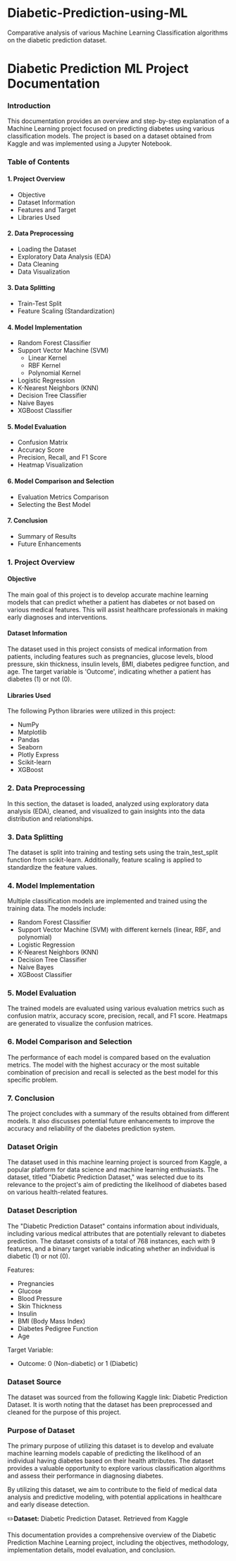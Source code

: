 # Diabetic-Prediction-using-ML
Comparative analysis of various Machine Learning Classification algorithms on the diabetic prediction dataset.

# Diabetic Prediction ML Project Documentation
### Introduction
This documentation provides an overview and step-by-step explanation of a Machine Learning project focused on predicting diabetes using various classification models. The project is based on a dataset obtained from Kaggle and was implemented using a Jupyter Notebook.

### Table of Contents
#### 1. Project Overview
- Objective
- Dataset Information
- Features and Target
- Libraries Used
#### 2. Data Preprocessing
- Loading the Dataset
- Exploratory Data Analysis (EDA)
- Data Cleaning
- Data Visualization
#### 3. Data Splitting
- Train-Test Split
- Feature Scaling (Standardization)
#### 4. Model Implementation
- Random Forest Classifier
- Support Vector Machine (SVM)
  - Linear Kernel
  - RBF Kernel
  - Polynomial Kernel
- Logistic Regression
- K-Nearest Neighbors (KNN)
- Decision Tree Classifier
- Naive Bayes
- XGBoost Classifier
#### 5. Model Evaluation
- Confusion Matrix
- Accuracy Score
- Precision, Recall, and F1 Score
- Heatmap Visualization
#### 6. Model Comparison and Selection
- Evaluation Metrics Comparison
- Selecting the Best Model
#### 7. Conclusion
- Summary of Results
- Future Enhancements

### 1. Project Overview
#### Objective
The main goal of this project is to develop accurate machine learning models that can predict whether a patient has diabetes or not based on various medical features. This will assist healthcare professionals in making early diagnoses and interventions.

#### Dataset Information
The dataset used in this project consists of medical information from patients, including features such as pregnancies, glucose levels, blood pressure, skin thickness, insulin levels, BMI, diabetes pedigree function, and age. The target variable is 'Outcome', indicating whether a patient has diabetes (1) or not (0).

#### Libraries Used
The following Python libraries were utilized in this project:

- NumPy
- Matplotlib
- Pandas
- Seaborn
- Plotly Express
- Scikit-learn
- XGBoost

### 2. Data Preprocessing
In this section, the dataset is loaded, analyzed using exploratory data analysis (EDA), cleaned, and visualized to gain insights into the data distribution and relationships.

### 3. Data Splitting
The dataset is split into training and testing sets using the train_test_split function from scikit-learn. Additionally, feature scaling is applied to standardize the feature values.

### 4. Model Implementation
Multiple classification models are implemented and trained using the training data. The models include:

- Random Forest Classifier
- Support Vector Machine (SVM) with different kernels (linear, RBF, and polynomial)
- Logistic Regression
- K-Nearest Neighbors (KNN)
- Decision Tree Classifier
- Naive Bayes
- XGBoost Classifier

### 5. Model Evaluation
The trained models are evaluated using various evaluation metrics such as confusion matrix, accuracy score, precision, recall, and F1 score. Heatmaps are generated to visualize the confusion matrices.

### 6. Model Comparison and Selection
The performance of each model is compared based on the evaluation metrics. The model with the highest accuracy or the most suitable combination of precision and recall is selected as the best model for this specific problem.

### 7. Conclusion
The project concludes with a summary of the results obtained from different models. It also discusses potential future enhancements to improve the accuracy and reliability of the diabetes prediction system.

### Dataset Origin
The dataset used in this machine learning project is sourced from Kaggle, a popular platform for data science and machine learning enthusiasts. The dataset, titled "Diabetic Prediction Dataset," was selected due to its relevance to the project's aim of predicting the likelihood of diabetes based on various health-related features.

### Dataset Description
The "Diabetic Prediction Dataset" contains information about individuals, including various medical attributes that are potentially relevant to diabetes prediction. The dataset consists of a total of 768 instances, each with 9 features, and a binary target variable indicating whether an individual is diabetic (1) or not (0).

Features:
- Pregnancies
- Glucose
- Blood Pressure
- Skin Thickness
- Insulin
- BMI (Body Mass Index)
- Diabetes Pedigree Function
- Age

Target Variable:
- Outcome: 0 (Non-diabetic) or 1 (Diabetic)

### Dataset Source
The dataset was sourced from the following Kaggle link: Diabetic Prediction Dataset. It is worth noting that the dataset has been preprocessed and cleaned for the purpose of this project.

### Purpose of Dataset
The primary purpose of utilizing this dataset is to develop and evaluate machine learning models capable of predicting the likelihood of an individual having diabetes based on their health attributes. The dataset provides a valuable opportunity to explore various classification algorithms and assess their performance in diagnosing diabetes.

By utilizing this dataset, we aim to contribute to the field of medical data analysis and predictive modeling, with potential applications in healthcare and early disease detection.

✏️**Dataset:** Diabetic Prediction Dataset. Retrieved from Kaggle

This documentation provides a comprehensive overview of the Diabetic Prediction Machine Learning project, including the objectives, methodology, implementation details, model evaluation, and conclusion.
